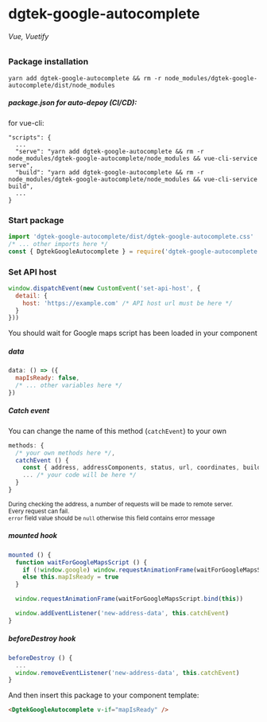 # dgtek-google-autocomplete

###### Vue, Vuetify

### Package installation

```
yarn add dgtek-google-autocomplete && rm -r node_modules/dgtek-google-autocomplete/dist/node_modules
```

##### package.json for auto-depoy (CI/CD):

for vue-cli:

```
"scripts": {
  ...
  "serve": "yarn add dgtek-google-autocomplete && rm -r node_modules/dgtek-google-autocomplete/node_modules && vue-cli-service serve",
  "build": "yarn add dgtek-google-autocomplete && rm -r node_modules/dgtek-google-autocomplete/node_modules && vue-cli-service build",
  ...
}
```

### Start package

```js
import 'dgtek-google-autocomplete/dist/dgtek-google-autocomplete.css'
/* ... other imports here */
const { DgtekGoogleAutocomplete } = require('dgtek-google-autocomplete').default
```

### Set API host

```js
window.dispatchEvent(new CustomEvent('set-api-host', {
  detail: {
    host: 'https://example.com' /* API host url must be here */
  }
}))
```

You should wait for Google maps script has been loaded in your component

##### data

```js
data: () => ({
  mapIsReady: false,
  /* ... other variables here */
})
```

##### Catch event

You can change the name of this method (`catchEvent`) to your own

```js
methods: {
  /* your own methods here */,
  catchEvent () {
    const { address, addressComponents, status, url, coordinates, buildingId, error } = event.detail
    ... /* your code will be here */
  }
}
```
<sup>During checking the address, a number of requests will be made to remote server.</sup><br>
<sup>Every request can fail.</sup><br>
<sup>`error` field value should be `null` otherwise this field contains error message</sup>

##### mounted hook

```js
mounted () {
  function waitForGoogleMapsScript () {
    if (!window.google) window.requestAnimationFrame(waitForGoogleMapsScript.bind(this))
    else this.mapIsReady = true
  }

  window.requestAnimationFrame(waitForGoogleMapsScript.bind(this))

  window.addEventListener('new-address-data', this.catchEvent)
}
```

##### beforeDestroy hook

```js
beforeDestroy () {
  ...
  window.removeEventListener('new-address-data', this.catchEvent)
}
```

And then insert this package to your component template:

```html
<DgtekGoogleAutocomplete v-if="mapIsReady" />
```
